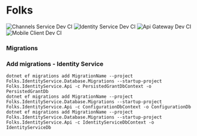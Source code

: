 # Folks
![Channels Service Dev CI](https://github.com/v-demyanov/Folks/actions/workflows/ChannelsServiceDevCI.yml/badge.svg?branch=main)
![Identity Service Dev CI](https://github.com/v-demyanov/Folks/actions/workflows/IdentityServiceDevCI.yml/badge.svg?branch=main)
![Api Gateway Dev CI](https://github.com/v-demyanov/Folks/actions/workflows/ApiGatewayDevCI.yml/badge.svg?branch=main)
![Mobile Client Dev CI](https://github.com/v-demyanov/Folks/actions/workflows/MobileClientDevCI.yml/badge.svg?branch=main)

### Migrations
### Add migrations - Identity Service
```
dotnet ef migrations add MigrationName --project Folks.IdentityService.Database.Migrations --startup-project Folks.IdentityService.Api -c PersistedGrantDbContext -o PersistedGrantDb
dotnet ef migrations add MigrationName --project Folks.IdentityService.Database.Migrations --startup-project Folks.IdentityService.Api -c ConfigurationDbContext -o ConfigurationDb
dotnet ef migrations add MigrationName --project Folks.IdentityService.Database.Migrations --startup-project Folks.IdentityService.Api -c IdentityServiceDbContext -o IdentityServiceDb
```
